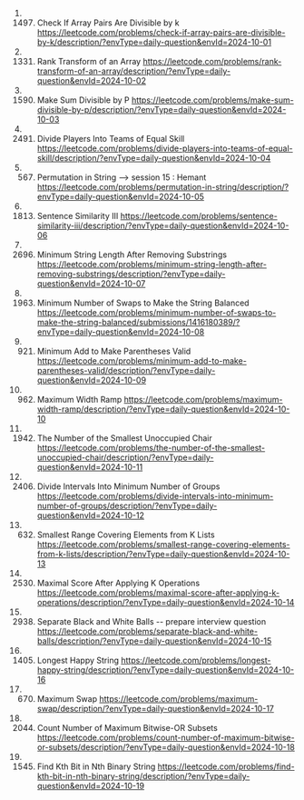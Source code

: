 1. 1497. Check If Array Pairs Are Divisible by k
https://leetcode.com/problems/check-if-array-pairs-are-divisible-by-k/description/?envType=daily-question&envId=2024-10-01
2. 1331. Rank Transform of an Array
https://leetcode.com/problems/rank-transform-of-an-array/description/?envType=daily-question&envId=2024-10-02
3. 1590. Make Sum Divisible by P
https://leetcode.com/problems/make-sum-divisible-by-p/description/?envType=daily-question&envId=2024-10-03
4. 2491. Divide Players Into Teams of Equal Skill
https://leetcode.com/problems/divide-players-into-teams-of-equal-skill/description/?envType=daily-question&envId=2024-10-04
5. 567. Permutation in String --> session 15 : Hemant
https://leetcode.com/problems/permutation-in-string/description/?envType=daily-question&envId=2024-10-05
6. 1813. Sentence Similarity III
https://leetcode.com/problems/sentence-similarity-iii/description/?envType=daily-question&envId=2024-10-06
7. 2696. Minimum String Length After Removing Substrings
https://leetcode.com/problems/minimum-string-length-after-removing-substrings/description/?envType=daily-question&envId=2024-10-07
8. 1963. Minimum Number of Swaps to Make the String Balanced
https://leetcode.com/problems/minimum-number-of-swaps-to-make-the-string-balanced/submissions/1416180389/?envType=daily-question&envId=2024-10-08
9. 921. Minimum Add to Make Parentheses Valid
https://leetcode.com/problems/minimum-add-to-make-parentheses-valid/description/?envType=daily-question&envId=2024-10-09
10. 962. Maximum Width Ramp
https://leetcode.com/problems/maximum-width-ramp/description/?envType=daily-question&envId=2024-10-10
11. 1942. The Number of the Smallest Unoccupied Chair
https://leetcode.com/problems/the-number-of-the-smallest-unoccupied-chair/description/?envType=daily-question&envId=2024-10-11
12. 2406. Divide Intervals Into Minimum Number of Groups
https://leetcode.com/problems/divide-intervals-into-minimum-number-of-groups/description/?envType=daily-question&envId=2024-10-12
13. 632. Smallest Range Covering Elements from K Lists
https://leetcode.com/problems/smallest-range-covering-elements-from-k-lists/description/?envType=daily-question&envId=2024-10-13
14. 2530. Maximal Score After Applying K Operations
https://leetcode.com/problems/maximal-score-after-applying-k-operations/description/?envType=daily-question&envId=2024-10-14
15. 2938. Separate Black and White Balls -- prepare interview question
https://leetcode.com/problems/separate-black-and-white-balls/description/?envType=daily-question&envId=2024-10-15
16. 1405. Longest Happy String
https://leetcode.com/problems/longest-happy-string/description/?envType=daily-question&envId=2024-10-16
17. 670. Maximum Swap
https://leetcode.com/problems/maximum-swap/description/?envType=daily-question&envId=2024-10-17
18. 2044. Count Number of Maximum Bitwise-OR Subsets
https://leetcode.com/problems/count-number-of-maximum-bitwise-or-subsets/description/?envType=daily-question&envId=2024-10-18
19. 1545. Find Kth Bit in Nth Binary String
https://leetcode.com/problems/find-kth-bit-in-nth-binary-string/description/?envType=daily-question&envId=2024-10-19
